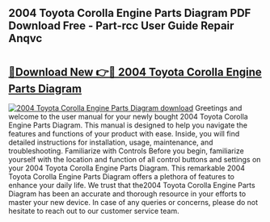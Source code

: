 ## 2004 Toyota Corolla Engine Parts Diagram PDF Download Free - Part-rcc User Guide Repair Anqvc

# <h2><a href="http://dfqsa1s.blite.top/?on=2004+Toyota+Corolla+Engine+Parts+Diagram">🔗Download New 👉🔴 2004 Toyota Corolla Engine Parts Diagram</a></h2>

[![2004 Toyota Corolla Engine Parts Diagram download](https://i.imgur.com/lujVjoI.png)](http://dfqsa1s.blite.top/?on=2004+Toyota+Corolla+Engine+Parts+Diagram)
Greetings and welcome to the user manual for your newly bought 2004 Toyota Corolla Engine Parts Diagram. This manual is designed to help you navigate the features and functions of your product with ease. Inside, you will find detailed instructions for installation, usage, maintenance, and troubleshooting. Familiarize with Controls Before you begin, familiarize yourself with the location and function of all control buttons and settings on your 2004 Toyota Corolla Engine Parts Diagram. This remarkable 2004 Toyota Corolla Engine Parts Diagram offers a plethora of features to enhance your daily life. We trust that the2004 Toyota Corolla Engine Parts Diagram has been an accurate and thorough resource in your efforts to master your new device. In case of any queries or concerns, please do not hesitate to reach out to our customer service team.
